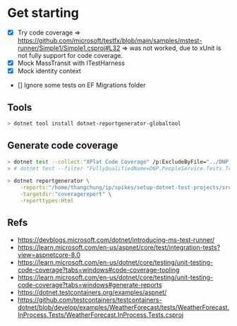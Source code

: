 # Get starting

- [x] Try code coverage => https://github.com/microsoft/testfx/blob/main/samples/mstest-runner/Simple1/Simple1.csproj#L32 => was not worked, due to xUnit is not fully support for code coverage.
- [x] Mock MassTransit with ITestHarness
- [x] Mock identity context
- [] Ignore some tests on EF Migrations folder

## Tools

```bash
> dotnet tool install dotnet-reportgenerator-globaltool
```

## Generate code coverage

```bash
> dotnet test --collect:"XPlat Code Coverage" /p:ExcludeByFile="../DNP.PeopleService/**/*Migrations/*.cs"
> # dotnet test --filter "FullyQualifiedName=DNP.PeopleService.Tests.TestCreatePerson" --collect:"XPlat Code Coverage"
```

```bash
> dotnet reportgenerator \
    -reports:"/home/thangchung/ip/spikes/setup-dotnet-test-projects/src/Services/PeopleService/DNP.PeopleService.Tests/TestResults/0e25bf88-40f0-4aec-9c04-d98393c55304/coverage.cobertura.xml" \
    -targetdir:"coveragereport" \
    -reporttypes:Html
```

## Refs
- https://devblogs.microsoft.com/dotnet/introducing-ms-test-runner/
- https://learn.microsoft.com/en-us/aspnet/core/test/integration-tests?view=aspnetcore-8.0
- https://learn.microsoft.com/en-us/dotnet/core/testing/unit-testing-code-coverage?tabs=windows#code-coverage-tooling
- https://learn.microsoft.com/en-us/dotnet/core/testing/unit-testing-code-coverage?tabs=windows#generate-reports
- https://dotnet.testcontainers.org/examples/aspnet/
- https://github.com/testcontainers/testcontainers-dotnet/blob/develop/examples/WeatherForecast/tests/WeatherForecast.InProcess.Tests/WeatherForecast.InProcess.Tests.csproj